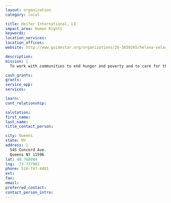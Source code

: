 ```yaml
---
layout: organization
category: local

title: Heifer International, LI
impact_area: Human Rights
keywords: 
location_services: 
location_offices: 
website: http://www.guidestar.org/organizations/26-3659265/helena-velaoras-foundation.aspx

description: 
mission: |
  To work with communities to end hunger and poverty and to care for the earth.

cash_grants: 
grants: 
service_opp: 
services: 

learn: 
cont_relationship: 

salutation: 
first_name: 
last_name: 
title_contact_person: 

city: Queens
state: NY
address: |
  545 Concord Ave.     
  Queens NY 11596
lat: 40.768084
lng: -73.727903
phone: 516-747-4401
ext: 
fax: 
email: 
preferred_contact: 
contact_person_intro: 
---
```

